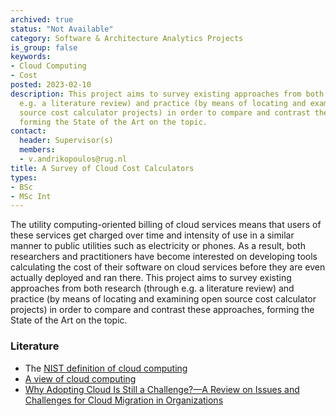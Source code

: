 ```yaml
---
archived: true
status: "Not Available"
category: Software & Architecture Analytics Projects
is_group: false
keywords:
- Cloud Computing
- Cost
posted: 2023-02-10
description: This project aims to survey existing approaches from both research (through
  e.g. a literature review) and practice (by means of locating and examining open
  source cost calculator projects) in order to compare and contrast these approaches,
  forming the State of the Art on the topic.
contact:
  header: Supervisor(s)
  members:
  - v.andrikopoulos@rug.nl
title: A Survey of Cloud Cost Calculators
types:
- BSc
- MSc Int
---
```


The utility computing-oriented billing of cloud services means that users of these services get charged over time and intensity of use in a similar manner to public utilities such as electricity or phones. As a result, both researchers and practitioners have become interested on developing tools calculating the cost of their software on cloud services before they are even actually deployed and ran there. This project aims to survey existing approaches from both research (through e.g. a literature review) and practice (by means of locating and examining open source cost calculator projects) in order to compare and contrast these approaches, forming the State of the Art on the topic.

### Literature

- The [NIST definition of cloud computing](https://csrc.nist.gov/publications/detail/sp/800-145/final)
- [A view of cloud computing](https://dl.acm.org/doi/fullHtml/10.1145/1721654.1721672)
- [Why Adopting Cloud Is Still a Challenge?—A Review on Issues and Challenges for Cloud Migration in Organizations](https://link.springer.com/chapter/10.1007/978-981-13-5934-7_35)
